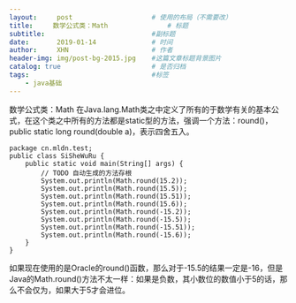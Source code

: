 ```yaml
---
layout:     post                    # 使用的布局（不需要改）
title:     数学公式类：Math          		# 标题 
subtitle:         					#副标题   
date:       2019-01-14              # 时间
author:     XHN                     # 作者
header-img: img/post-bg-2015.jpg    #这篇文章标题背景图片
catalog: true                       # 是否归档
tags:                               #标签
    - java基础
---
```



数学公式类：Math
在Java.lang.Math类之中定义了所有的于数学有关的基本公式，在这个类之中所有的方法都是static型的方法，强调一个方法：round()，public static long round(double a)，表示四舍五入。

	package cn.mldn.test;
	public class SiSheWuRu {
		public static void main(String[] args) {
			// TODO 自动生成的方法存根
			System.out.println(Math.round(15.2));
			System.out.println(Math.round(15.5));
			System.out.println(Math.round(15.51));
			System.out.println(Math.round(15.6));
			System.out.println(Math.round(-15.2));
			System.out.println(Math.round(-15.5));
			System.out.println(Math.round(-15.51));
			System.out.println(Math.round(-15.6));
		}
	}

如果现在使用的是Oracle的round()函数，那么对于-15.5的结果一定是-16，但是Java的Math.round()方法不太一样：如果是负数，其小数位的数值小于5的话，那么不会仅为，如果大于5才会进位。

